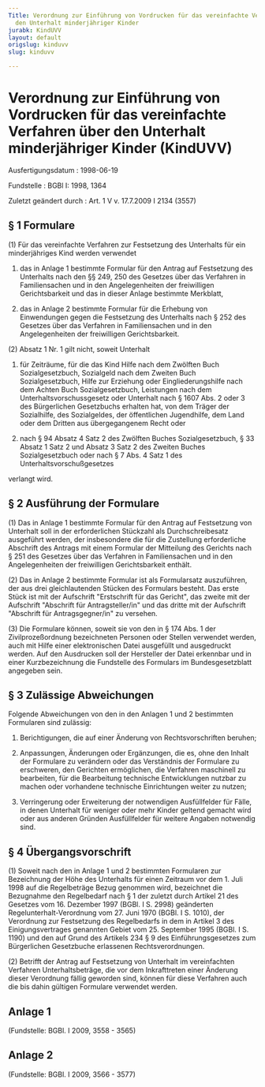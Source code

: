 ```yaml
---
Title: Verordnung zur Einführung von Vordrucken für das vereinfachte Verfahren über
  den Unterhalt minderjähriger Kinder
jurabk: KindUVV
layout: default
origslug: kinduvv
slug: kinduvv

---
```


# Verordnung zur Einführung von Vordrucken für das vereinfachte Verfahren über den Unterhalt minderjähriger Kinder (KindUVV)

Ausfertigungsdatum
:   1998-06-19

Fundstelle
:   BGBl I: 1998, 1364

Zuletzt geändert durch
:   Art. 1 V v. 17.7.2009 I 2134 (3557)


## § 1 Formulare

(1) Für das vereinfachte Verfahren zur Festsetzung des Unterhalts für
ein minderjähriges Kind werden verwendet

1.  das in Anlage 1 bestimmte Formular für den Antrag auf Festsetzung des
    Unterhalts nach den §§ 249, 250 des Gesetzes über das Verfahren in
    Familiensachen und in den Angelegenheiten der freiwilligen
    Gerichtsbarkeit und das in dieser Anlage bestimmte Merkblatt,


2.  das in Anlage 2 bestimmte Formular für die Erhebung von Einwendungen
    gegen die Festsetzung des Unterhalts nach § 252 des Gesetzes über das
    Verfahren in Familiensachen und in den Angelegenheiten der
    freiwilligen Gerichtsbarkeit.




(2) Absatz 1 Nr. 1 gilt nicht, soweit Unterhalt

1.  für Zeiträume, für die das Kind Hilfe nach dem Zwölften Buch
    Sozialgesetzbuch, Sozialgeld nach dem Zweiten Buch Sozialgesetzbuch,
    Hilfe zur Erziehung oder Eingliederungshilfe nach dem Achten Buch
    Sozialgesetzbuch, Leistungen nach dem Unterhaltsvorschussgesetz oder
    Unterhalt nach § 1607 Abs. 2 oder 3 des Bürgerlichen Gesetzbuchs
    erhalten hat, von dem Träger der Sozialhilfe, des Sozialgeldes, der
    öffentlichen Jugendhilfe, dem Land oder dem Dritten aus übergegangenem
    Recht oder


2.  nach § 94 Absatz 4 Satz 2 des Zwölften Buches Sozialgesetzbuch, § 33
    Absatz 1 Satz 2 und Absatz 3 Satz 2 des Zweiten Buches
    Sozialgesetzbuch oder nach § 7 Abs. 4 Satz 1 des
    Unterhaltsvorschußgesetzes



verlangt wird.


## § 2 Ausführung der Formulare

(1) Das in Anlage 1 bestimmte Formular für den Antrag auf Festsetzung
von Unterhalt soll in der erforderlichen Stückzahl als
Durchschreibesatz ausgeführt werden, der insbesondere die für die
Zustellung erforderliche Abschrift des Antrags mit einem Formular der
Mitteilung des Gerichts nach § 251 des Gesetzes über das Verfahren in
Familiensachen und in den Angelegenheiten der freiwilligen
Gerichtsbarkeit enthält.

(2) Das in Anlage 2 bestimmte Formular ist als Formularsatz
auszuführen, der aus drei gleichlautenden Stücken des Formulars
besteht. Das erste Stück ist mit der Aufschrift "Erstschrift für das
Gericht", das zweite mit der Aufschrift "Abschrift für
Antragsteller/in" und das dritte mit der Aufschrift "Abschrift für
Antragsgegner/in" zu versehen.

(3) Die Formulare können, soweit sie von den in § 174 Abs. 1 der
Zivilprozeßordnung bezeichneten Personen oder Stellen verwendet
werden, auch mit Hilfe einer elektronischen Datei ausgefüllt und
ausgedruckt werden. Auf den Ausdrucken soll der Hersteller der Datei
erkennbar und in einer Kurzbezeichnung die Fundstelle des Formulars im
Bundesgesetzblatt angegeben sein.


## § 3 Zulässige Abweichungen

Folgende Abweichungen von den in den Anlagen 1 und 2 bestimmten
Formularen sind zulässig:

1.  Berichtigungen, die auf einer Änderung von Rechtsvorschriften beruhen;


2.  Anpassungen, Änderungen oder Ergänzungen, die es, ohne den Inhalt der
    Formulare zu verändern oder das Verständnis der Formulare zu
    erschweren, den Gerichten ermöglichen, die Verfahren maschinell zu
    bearbeiten, für die Bearbeitung technische Entwicklungen nutzbar zu
    machen oder vorhandene technische Einrichtungen weiter zu nutzen;


3.  Verringerung oder Erweiterung der notwendigen Ausfüllfelder für Fälle,
    in denen Unterhalt für weniger oder mehr Kinder geltend gemacht wird
    oder aus anderen Gründen Ausfüllfelder für weitere Angaben notwendig
    sind.





## § 4 Übergangsvorschrift

(1) Soweit nach den in Anlage 1 und 2 bestimmten Formularen zur
Bezeichnung der Höhe des Unterhalts für einen Zeitraum vor dem 1. Juli
1998 auf die Regelbeträge Bezug genommen wird, bezeichnet die
Bezugnahme den Regelbedarf nach § 1 der zuletzt durch Artikel 21 des
Gesetzes vom 16. Dezember 1997 (BGBl. I S. 2998) geänderten
Regelunterhalt-Verordnung vom 27. Juni 1970 (BGBl. I S. 1010), der
Verordnung zur Festsetzung des Regelbedarfs in dem in Artikel 3 des
Einigungsvertrages genannten Gebiet vom 25. September 1995 (BGBl. I S.
1190) und den auf Grund des Artikels 234 § 9 des Einführungsgesetzes
zum Bürgerlichen Gesetzbuche erlassenen Rechtsverordnungen.

(2) Betrifft der Antrag auf Festsetzung von Unterhalt im vereinfachten
Verfahren Unterhaltsbeträge, die vor dem Inkrafttreten einer Änderung
dieser Verordnung fällig geworden sind, können für diese Verfahren
auch die bis dahin gültigen Formulare verwendet werden.


## Anlage 1

(Fundstelle: BGBl. I 2009, 3558 - 3565)









## Anlage 2

(Fundstelle: BGBl. I 2009, 3566 - 3577)












